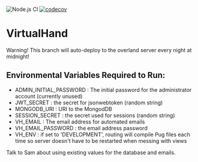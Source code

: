 ![Node.js CI](https://github.com/samgoldman/VirtualHand/workflows/Node.js%20CI/badge.svg?branch=master)
[![codecov](https://codecov.io/gh/samgoldman/VirtualHand/branch/master/graph/badge.svg)](https://codecov.io/gh/samgoldman/VirtualHand)

# VirtualHand

Warning! This branch will auto-deploy to the overland server every night at midnight!

## Environmental Variables Required to Run:
- ADMIN_INITIAL_PASSWORD : The initial password for the administrator account (currently unused)
- JWT_SECRET : the secret for jsonwebtoken (random string)
- MONGODB_URI : URI to the MongodDB
- SESSION_SECRET : the secret used for sessions (random string)
- VH_EMAIL : The email address for automated emails
- VH_EMAIL_PASSWORD : the email address password
- VH_ENV : if set to 'DEVELOPMENT', routing will compile Pug files each time so server doesn't have to be restarted when messing with views

Talk to Sam about using existing values for the database and emails.
